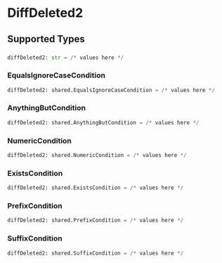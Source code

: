 # DiffDeleted2


## Supported Types

### 

```python
diffDeleted2: str = /* values here */
```

### EqualsIgnoreCaseCondition

```python
diffDeleted2: shared.EqualsIgnoreCaseCondition = /* values here */
```

### AnythingButCondition

```python
diffDeleted2: shared.AnythingButCondition = /* values here */
```

### NumericCondition

```python
diffDeleted2: shared.NumericCondition = /* values here */
```

### ExistsCondition

```python
diffDeleted2: shared.ExistsCondition = /* values here */
```

### PrefixCondition

```python
diffDeleted2: shared.PrefixCondition = /* values here */
```

### SuffixCondition

```python
diffDeleted2: shared.SuffixCondition = /* values here */
```

